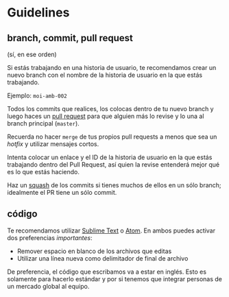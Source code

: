 # Guidelines

## branch, commit, pull request
(sí, en ese orden)

Si estás trabajando en una historia de usuario, te recomendamos crear un nuevo branch con el nombre de la historia de usuario en la que estás trabajando.

Ejemplo: `moi-amb-002`

Todos los commits que realices, los colocas dentro de tu nuevo branch y luego haces un [pull request](https://github.com/GrowMoi/moi/pulls/1) para que alguien más lo revise y lo una al branch principal (`master`).

Recuerda no hacer `merge` de tus propios pull requests a menos que sea un _hotfix_ y utilizar mensajes cortos.

Intenta colocar un enlace y el ID de la historia de usuario en la que estás trabajando dentro del Pull Request, así quien la revise entenderá mejor qué es lo que estás haciendo.

Haz un [squash](http://gitready.com/advanced/2009/02/10/squashing-commits-with-rebase.html) de los commits si tienes muchos de ellos en un sólo branch; idealmente el PR tiene un sólo commit.

## código
Te recomendamos utilizar [Sublime Text](http://www.sublimetext.com/) o [Atom](https://atom.io/). En ambos puedes activar dos preferencias *importantes*:
- Remover espacio en blanco de los archivos que editas
- Utilizar una línea nueva como delimitador de final de archivo

De preferencia, el código que escribamos va a estar en inglés. Esto es solamente para hacerlo estándar y por si tenemos que integrar personas de un mercado global al equipo.
